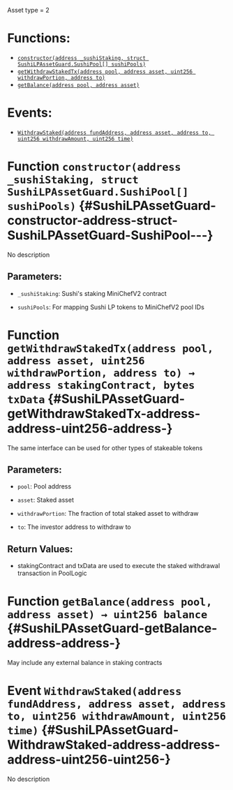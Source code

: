 Asset type = 2

# Functions:
- [`constructor(address _sushiStaking, struct SushiLPAssetGuard.SushiPool[] sushiPools)`](#SushiLPAssetGuard-constructor-address-struct-SushiLPAssetGuard-SushiPool---)
- [`getWithdrawStakedTx(address pool, address asset, uint256 withdrawPortion, address to)`](#SushiLPAssetGuard-getWithdrawStakedTx-address-address-uint256-address-)
- [`getBalance(address pool, address asset)`](#SushiLPAssetGuard-getBalance-address-address-)

# Events:
- [`WithdrawStaked(address fundAddress, address asset, address to, uint256 withdrawAmount, uint256 time)`](#SushiLPAssetGuard-WithdrawStaked-address-address-address-uint256-uint256-)

# Function `constructor(address _sushiStaking, struct SushiLPAssetGuard.SushiPool[] sushiPools)` {#SushiLPAssetGuard-constructor-address-struct-SushiLPAssetGuard-SushiPool---}
No description
## Parameters:
- `_sushiStaking`: Sushi's staking MiniChefV2 contract

- `sushiPools`: For mapping Sushi LP tokens to MiniChefV2 pool IDs
# Function `getWithdrawStakedTx(address pool, address asset, uint256 withdrawPortion, address to) → address stakingContract, bytes txData` {#SushiLPAssetGuard-getWithdrawStakedTx-address-address-uint256-address-}
The same interface can be used for other types of stakeable tokens

## Parameters:
- `pool`: Pool address

- `asset`: Staked asset

- `withdrawPortion`: The fraction of total staked asset to withdraw

- `to`: The investor address to withdraw to

## Return Values:
- stakingContract and txData are used to execute the staked withdrawal transaction in PoolLogic
# Function `getBalance(address pool, address asset) → uint256 balance` {#SushiLPAssetGuard-getBalance-address-address-}
May include any external balance in staking contracts

# Event `WithdrawStaked(address fundAddress, address asset, address to, uint256 withdrawAmount, uint256 time)` {#SushiLPAssetGuard-WithdrawStaked-address-address-address-uint256-uint256-}
No description
